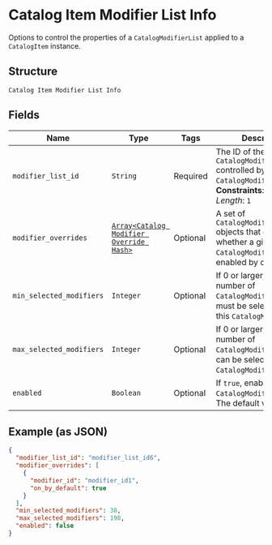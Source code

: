
# Catalog Item Modifier List Info

Options to control the properties of a `CatalogModifierList` applied to a `CatalogItem` instance.

## Structure

`Catalog Item Modifier List Info`

## Fields

| Name | Type | Tags | Description |
|  --- | --- | --- | --- |
| `modifier_list_id` | `String` | Required | The ID of the `CatalogModifierList` controlled by this `CatalogModifierListInfo`.<br>**Constraints**: *Minimum Length*: `1` |
| `modifier_overrides` | [`Array<Catalog Modifier Override Hash>`](../../doc/models/catalog-modifier-override.md) | Optional | A set of `CatalogModifierOverride` objects that override whether a given `CatalogModifier` is enabled by default. |
| `min_selected_modifiers` | `Integer` | Optional | If 0 or larger, the smallest number of `CatalogModifier`s that must be selected from this `CatalogModifierList`. |
| `max_selected_modifiers` | `Integer` | Optional | If 0 or larger, the largest number of `CatalogModifier`s that can be selected from this `CatalogModifierList`. |
| `enabled` | `Boolean` | Optional | If `true`, enable this `CatalogModifierList`. The default value is `true`. |

## Example (as JSON)

```json
{
  "modifier_list_id": "modifier_list_id6",
  "modifier_overrides": [
    {
      "modifier_id": "modifier_id1",
      "on_by_default": true
    }
  ],
  "min_selected_modifiers": 38,
  "max_selected_modifiers": 198,
  "enabled": false
}
```


